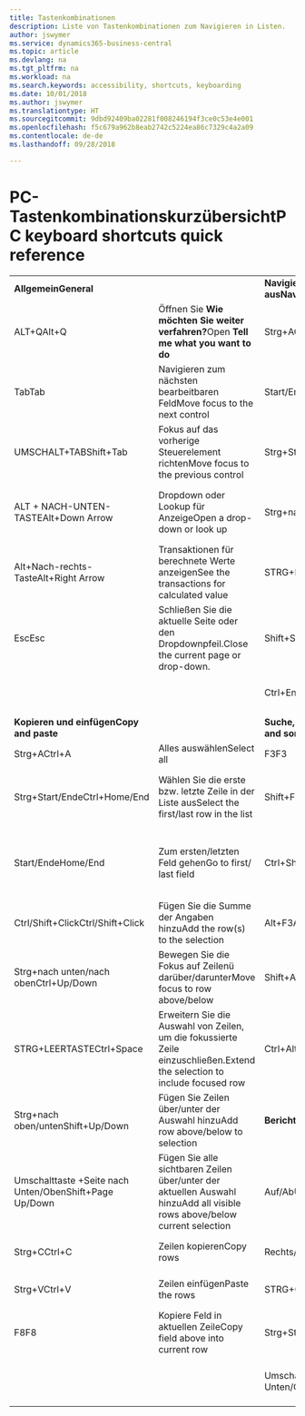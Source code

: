 ```yaml
---
title: Tastenkombinationen
description: Liste von Tastenkombinationen zum Navigieren in Listen.
author: jswymer
ms.service: dynamics365-business-central
ms.topic: article
ms.devlang: na
ms.tgt_pltfrm: na
ms.workload: na
ms.search.keywords: accessibility, shortcuts, keyboarding
ms.date: 10/01/2018
ms.author: jswymer
ms.translationtype: HT
ms.sourcegitcommit: 9dbd92409ba02281f008246194f3ce0c53e4e001
ms.openlocfilehash: f5c679a962b8eab2742c5224ea86c7329c4a2a09
ms.contentlocale: de-de
ms.lasthandoff: 09/28/2018

---
```


# <a name="pc-keyboard-shortcuts-quick-reference"></a><span data-ttu-id="9f589-103">PC-Tastenkombinationskurzübersicht</span><span class="sxs-lookup"><span data-stu-id="9f589-103">PC keyboard shortcuts quick reference</span></span>


|||||  
|----------------|-----------|----------------|-----------|    
|<span data-ttu-id="9f589-104">**Allgemein**</span><span class="sxs-lookup"><span data-stu-id="9f589-104">**General**</span></span>||<span data-ttu-id="9f589-105">**Navigieren Sie und wählen Sie Zeilen aus**</span><span class="sxs-lookup"><span data-stu-id="9f589-105">**Navigate and select rows**</span></span>||
|<span data-ttu-id="9f589-106">ALT+Q</span><span class="sxs-lookup"><span data-stu-id="9f589-106">Alt+Q</span></span>|<span data-ttu-id="9f589-107">Öffnen Sie **Wie möchten Sie weiter verfahren?**</span><span class="sxs-lookup"><span data-stu-id="9f589-107">Open **Tell me what you want to do**</span></span>|<span data-ttu-id="9f589-108">Strg+A</span><span class="sxs-lookup"><span data-stu-id="9f589-108">Ctrl+A</span></span>|<span data-ttu-id="9f589-109">Alles auswählen</span><span class="sxs-lookup"><span data-stu-id="9f589-109">Select all</span></span>|
|<span data-ttu-id="9f589-110">Tab</span><span class="sxs-lookup"><span data-stu-id="9f589-110">Tab</span></span>|<span data-ttu-id="9f589-111">Navigieren zum nächsten bearbeitbaren Feld</span><span class="sxs-lookup"><span data-stu-id="9f589-111">Move focus to the next control</span></span>|<span data-ttu-id="9f589-112">Start/Ende</span><span class="sxs-lookup"><span data-stu-id="9f589-112">Home/End</span></span>|<span data-ttu-id="9f589-113">Zum ersten/letzten Feld gehen.</span><span class="sxs-lookup"><span data-stu-id="9f589-113">Go to first/last field</span></span>|
|<span data-ttu-id="9f589-114">UMSCHALT+TAB</span><span class="sxs-lookup"><span data-stu-id="9f589-114">Shift+Tab</span></span>|<span data-ttu-id="9f589-115">Fokus auf das vorherige Steuerelement richten</span><span class="sxs-lookup"><span data-stu-id="9f589-115">Move focus to the previous control</span></span>|<span data-ttu-id="9f589-116">Strg+Start/Ende</span><span class="sxs-lookup"><span data-stu-id="9f589-116">Ctrl+Home/End</span></span>|<span data-ttu-id="9f589-117">Zur ersten/letzten Zeile.</span><span class="sxs-lookup"><span data-stu-id="9f589-117">Go to first/last row</span></span>|   
|<span data-ttu-id="9f589-118">ALT + NACH-UNTEN-TASTE</span><span class="sxs-lookup"><span data-stu-id="9f589-118">Alt+Down Arrow</span></span>|<span data-ttu-id="9f589-119">Dropdown oder Lookup für Anzeige</span><span class="sxs-lookup"><span data-stu-id="9f589-119">Open a drop-down or look up</span></span>|<span data-ttu-id="9f589-120">Strg+nach unten/nach oben</span><span class="sxs-lookup"><span data-stu-id="9f589-120">Ctrl+Up/Down</span></span>|<span data-ttu-id="9f589-121">Navigieren Sie ohne die Auswahl zu verlieren</span><span class="sxs-lookup"><span data-stu-id="9f589-121">Navigate without losing selection</span></span>|
|<span data-ttu-id="9f589-122">Alt+Nach-rechts-Taste</span><span class="sxs-lookup"><span data-stu-id="9f589-122">Alt+Right Arrow</span></span>|<span data-ttu-id="9f589-123">Transaktionen für berechnete Werte anzeigen</span><span class="sxs-lookup"><span data-stu-id="9f589-123">See the transactions for calculated value</span></span>|<span data-ttu-id="9f589-124">STRG+LEERTASTE</span><span class="sxs-lookup"><span data-stu-id="9f589-124">Ctrl+Space</span></span>|<span data-ttu-id="9f589-125">Toggle-Zeilen-Auswahl</span><span class="sxs-lookup"><span data-stu-id="9f589-125">Toggle row selection</span></span>| 
|<span data-ttu-id="9f589-126">Esc</span><span class="sxs-lookup"><span data-stu-id="9f589-126">Esc</span></span>|<span data-ttu-id="9f589-127">Schließen Sie die aktuelle Seite oder den Dropdownpfeil.</span><span class="sxs-lookup"><span data-stu-id="9f589-127">Close the current page or drop-down.</span></span>|<span data-ttu-id="9f589-128">Shift+Strg+Start/Ende</span><span class="sxs-lookup"><span data-stu-id="9f589-128">Shift+Ctrl+Home/End</span></span>|<span data-ttu-id="9f589-129">Erweitern Sie zuerst die Auswahl zur ersten/letzten Zeile</span><span class="sxs-lookup"><span data-stu-id="9f589-129">Extend selection to first/last row</span></span>| 
|||<span data-ttu-id="9f589-130">Ctrl+Enter</span><span class="sxs-lookup"><span data-stu-id="9f589-130">Ctrl+Enter</span></span>|<span data-ttu-id="9f589-131">Fokussieren Sie auf die Liste</span><span class="sxs-lookup"><span data-stu-id="9f589-131">Focus out of the list</span></span>|
|||||
|<span data-ttu-id="9f589-132">**Kopieren und einfügen**</span><span class="sxs-lookup"><span data-stu-id="9f589-132">**Copy and paste**</span></span>||<span data-ttu-id="9f589-133">**Suche, Filter und Sortieren**</span><span class="sxs-lookup"><span data-stu-id="9f589-133">**Search, filter, and sort**</span></span>||
|<span data-ttu-id="9f589-134">Strg+A</span><span class="sxs-lookup"><span data-stu-id="9f589-134">Ctrl+A</span></span>|<span data-ttu-id="9f589-135">Alles auswählen</span><span class="sxs-lookup"><span data-stu-id="9f589-135">Select all</span></span>|<span data-ttu-id="9f589-136">F3</span><span class="sxs-lookup"><span data-stu-id="9f589-136">F3</span></span>|<span data-ttu-id="9f589-137">Toggle-Suche</span><span class="sxs-lookup"><span data-stu-id="9f589-137">Toggle search</span></span>|
|<span data-ttu-id="9f589-138">Strg+Start/Ende</span><span class="sxs-lookup"><span data-stu-id="9f589-138">Ctrl+Home/End</span></span>|<span data-ttu-id="9f589-139">Wählen Sie die erste bzw. letzte Zeile in der Liste aus</span><span class="sxs-lookup"><span data-stu-id="9f589-139">Select the first/last row in the list</span></span>|<span data-ttu-id="9f589-140">Shift+F3</span><span class="sxs-lookup"><span data-stu-id="9f589-140">Shift+F3</span></span>|<span data-ttu-id="9f589-141">Wechselt zwischen Filterbereich; Fokus auf Feldfilter</span><span class="sxs-lookup"><span data-stu-id="9f589-141">Toggle filter pane; focus on field filters</span></span>|
|<span data-ttu-id="9f589-142">Start/Ende</span><span class="sxs-lookup"><span data-stu-id="9f589-142">Home/End</span></span>|<span data-ttu-id="9f589-143">Zum ersten/letzten Feld gehen</span><span class="sxs-lookup"><span data-stu-id="9f589-143">Go to first/ last field</span></span>|<span data-ttu-id="9f589-144">Ctrl+Shift+F3</span><span class="sxs-lookup"><span data-stu-id="9f589-144">Ctrl+Shift+F3</span></span>|<span data-ttu-id="9f589-145">Dient um zwischen Gesamtfilter zu wechseln, Fokus auf Gesamtfilter</span><span class="sxs-lookup"><span data-stu-id="9f589-145">Toggle totals filters: focus on totals filters</span></span>|
|<span data-ttu-id="9f589-146">Ctrl/Shift+Click</span><span class="sxs-lookup"><span data-stu-id="9f589-146">Ctrl/Shift+Click</span></span>|<span data-ttu-id="9f589-147">Fügen Sie die Summe der Angaben hinzu</span><span class="sxs-lookup"><span data-stu-id="9f589-147">Add the row(s) to the selection</span></span> |<span data-ttu-id="9f589-148">Alt+F3</span><span class="sxs-lookup"><span data-stu-id="9f589-148">Alt+F3</span></span>|<span data-ttu-id="9f589-149">Filtern Sie ausgewählte Zellwerte</span><span class="sxs-lookup"><span data-stu-id="9f589-149">Filter on selected cell value</span></span>|
|<span data-ttu-id="9f589-150">Strg+nach unten/nach oben</span><span class="sxs-lookup"><span data-stu-id="9f589-150">Ctrl+Up/Down</span></span>|<span data-ttu-id="9f589-151">Bewegen Sie die Fokus auf Zeilenü darüber/darunter</span><span class="sxs-lookup"><span data-stu-id="9f589-151">Move focus to row above/below</span></span>|<span data-ttu-id="9f589-152">Shift+Alt+F3</span><span class="sxs-lookup"><span data-stu-id="9f589-152">Shift+Alt+F3</span></span>|<span data-ttu-id="9f589-153">Filter auf ausgewählten Felder hinzufügen</span><span class="sxs-lookup"><span data-stu-id="9f589-153">Add filter on selected field</span></span>|
|<span data-ttu-id="9f589-154">STRG+LEERTASTE</span><span class="sxs-lookup"><span data-stu-id="9f589-154">Ctrl+Space</span></span>|<span data-ttu-id="9f589-155">Erweitern Sie die Auswahl von Zeilen, um die fokussierte Zeile einzuschließen.</span><span class="sxs-lookup"><span data-stu-id="9f589-155">Extend the selection to include focused row</span></span>|<span data-ttu-id="9f589-156">Ctrl+Alt+Shift+F3</span><span class="sxs-lookup"><span data-stu-id="9f589-156">Ctrl+Alt+Shift+F3</span></span>|<span data-ttu-id="9f589-157">Filter zurücksetzen</span><span class="sxs-lookup"><span data-stu-id="9f589-157">Reset filters</span></span>|
|<span data-ttu-id="9f589-158">Strg+nach oben/unten</span><span class="sxs-lookup"><span data-stu-id="9f589-158">Shift+Up/Down</span></span>|<span data-ttu-id="9f589-159">Fügen Sie Zeilen über/unter der Auswahl hinzu</span><span class="sxs-lookup"><span data-stu-id="9f589-159">Add row above/below to selection</span></span>|<span data-ttu-id="9f589-160">**Berichtvorschau**</span><span class="sxs-lookup"><span data-stu-id="9f589-160">**Report preview**</span></span>||
|<span data-ttu-id="9f589-161">Umschalttaste +Seite nach Unten/Oben</span><span class="sxs-lookup"><span data-stu-id="9f589-161">Shift+Page Up/Down</span></span>|<span data-ttu-id="9f589-162">Fügen Sie alle sichtbaren Zeilen über/unter der aktuellen Auswahl hinzu</span><span class="sxs-lookup"><span data-stu-id="9f589-162">Add all visible rows above/below current selection</span></span>|<span data-ttu-id="9f589-163">Auf/Ab</span><span class="sxs-lookup"><span data-stu-id="9f589-163">Up/Down</span></span>|<span data-ttu-id="9f589-164">Führen Sie einen Bildlauf zum Ende der Seite durch</span><span class="sxs-lookup"><span data-stu-id="9f589-164">Scroll up and down the page</span></span>
|<span data-ttu-id="9f589-165">Strg+C</span><span class="sxs-lookup"><span data-stu-id="9f589-165">Ctrl+C</span></span>|<span data-ttu-id="9f589-166">Zeilen kopieren</span><span class="sxs-lookup"><span data-stu-id="9f589-166">Copy rows</span></span>|<span data-ttu-id="9f589-167">Rechts/Links</span><span class="sxs-lookup"><span data-stu-id="9f589-167">Right/Left</span></span>|<span data-ttu-id="9f589-168">Blättern Sie nach rechts/links</span><span class="sxs-lookup"><span data-stu-id="9f589-168">Scroll to the right/left</span></span> |
|<span data-ttu-id="9f589-169">Strg+V</span><span class="sxs-lookup"><span data-stu-id="9f589-169">Ctrl+V</span></span>|<span data-ttu-id="9f589-170">Zeilen einfügen</span><span class="sxs-lookup"><span data-stu-id="9f589-170">Paste the rows</span></span>|<span data-ttu-id="9f589-171">STRG+0 (null)</span><span class="sxs-lookup"><span data-stu-id="9f589-171">Ctrl+0 (zero)</span></span>|<span data-ttu-id="9f589-172">Seite an Fenster anpassen</span><span class="sxs-lookup"><span data-stu-id="9f589-172">Fit page in window</span></span> |
|<span data-ttu-id="9f589-173">F8</span><span class="sxs-lookup"><span data-stu-id="9f589-173">F8</span></span>|<span data-ttu-id="9f589-174">Kopiere Feld in aktuellen Zeile</span><span class="sxs-lookup"><span data-stu-id="9f589-174">Copy field above into current row</span></span>|<span data-ttu-id="9f589-175">Strg+Start/Ende</span><span class="sxs-lookup"><span data-stu-id="9f589-175">Ctrl+Home/End</span></span>|<span data-ttu-id="9f589-176">Zur ersten/letzten Seite.</span><span class="sxs-lookup"><span data-stu-id="9f589-176">Go to the first/last page</span></span>|
|||<span data-ttu-id="9f589-177">Umschalttaste +Seite nach Unten/Oben</span><span class="sxs-lookup"><span data-stu-id="9f589-177">Page Up/Down</span></span>|<span data-ttu-id="9f589-178">Zur vorherigen/nächsten Seite.</span><span class="sxs-lookup"><span data-stu-id="9f589-178">Go to the previous/next page</span></span>|


